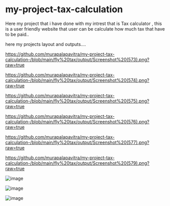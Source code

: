 # my-project-tax-calculation
Here my project that i have done with my intrest that is Tax calculator , this is a user friendly website that user can be calculate how much tax that have to be paid..

here my projects layout and outputs....

https://github.com/murapalapavitra/my-project-tax-calculation-/blob/main/fly%20tax/output/Screenshot%20(573).png?raw=true

https://github.com/murapalapavitra/my-project-tax-calculation-/blob/main/fly%20tax/output/Screenshot%20(574).png?raw=true

https://github.com/murapalapavitra/my-project-tax-calculation-/blob/main/fly%20tax/output/Screenshot%20(575).png?raw=true

https://github.com/murapalapavitra/my-project-tax-calculation-/blob/main/fly%20tax/output/Screenshot%20(576).png?raw=true

https://github.com/murapalapavitra/my-project-tax-calculation-/blob/main/fly%20tax/output/Screenshot%20(577).png?raw=true

https://github.com/murapalapavitra/my-project-tax-calculation-/blob/main/fly%20tax/output/Screenshot%20(579).png?raw=true


![image](https://github.com/murapalapavitra/my-project-tax-calculation-/assets/166744495/de1ab02f-82ff-4373-8ee1-63963df4724f)

![image](https://github.com/murapalapavitra/my-project-tax-calculation-/assets/166744495/6fcb6472-47d0-4d81-ac68-ff25c276a34e)

![image](https://github.com/murapalapavitra/my-project-tax-calculation-/assets/166744495/b82e804e-4940-4c87-adfa-db0c999744bd)



